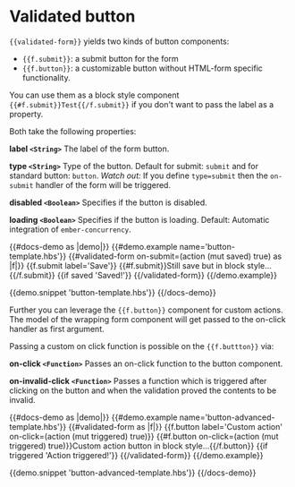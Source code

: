 # Validated button

`{{validated-form}}` yields two kinds of button components:
- `{{f.submit}}`: a submit button for the form
- `{{f.button}}`: a customizable button without HTML-form specific functionality.

You can use them as a block style component `{{#f.submit}}Test{{/f.submit}}` if you don't want to pass the label as a
property.

Both take the following properties:

**label `<String>`**
The label of the form button.

**type `<String>`**
Type of the button. Default for submit: `submit` and for standard button: `button`.
*Watch out:* If you define `type=submit` then the `on-submit` handler of the form will be triggered.

**disabled `<Boolean>`**
Specifies if the button is disabled.

**loading `<Boolean>`**
Specifies if the button is loading. Default: Automatic integration of `ember-concurrency`.

<!-- prettier-ignore-start -->
{{#docs-demo as |demo|}}
  {{#demo.example name='button-template.hbs'}}
    {{#validated-form on-submit=(action (mut saved) true) as |f|}}
      {{f.submit label='Save'}}
      {{#f.submit}}Still save but in block style...{{/f.submit}}
      {{if saved 'Saved!'}}
    {{/validated-form}}
  {{/demo.example}}

  {{demo.snippet 'button-template.hbs'}}
{{/docs-demo}}
<!-- prettier-ignore-end -->


Further you can leverage the `{{f.button}}` component for custom actions. The model of the wrapping form component will get passed to the on-click handler as first argument.

Passing a custom on click function is possible on the `{{f.buttton}}` via:

**on-click `<Function>`**
Passes an on-click function to the button component.

**on-invalid-click `<Function>`**
Passes a function which is triggered after clicking on the button and when the validation proved the contents to be invalid.

<!-- prettier-ignore-start -->
{{#docs-demo as |demo|}}
  {{#demo.example name='button-advanced-template.hbs'}}
    {{#validated-form as |f|}}
      {{f.button label='Custom action' on-click=(action (mut triggered) true)}}
      {{#f.button on-click=(action (mut triggered) true)}}Custom action button in block style...{{/f.button}}
      {{if triggered 'Action triggered!'}}
    {{/validated-form}}
  {{/demo.example}}

  {{demo.snippet 'button-advanced-template.hbs'}}
{{/docs-demo}}
<!-- prettier-ignore-end -->